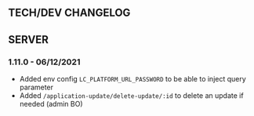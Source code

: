 ## TECH/DEV CHANGELOG

## SERVER

### 1.11.0 - 06/12/2021

- Added env config `LC_PLATFORM_URL_PASSWORD` to be able to inject query parameter
- Added `/application-update/delete-update/:id` to delete an update if needed (admin BO)